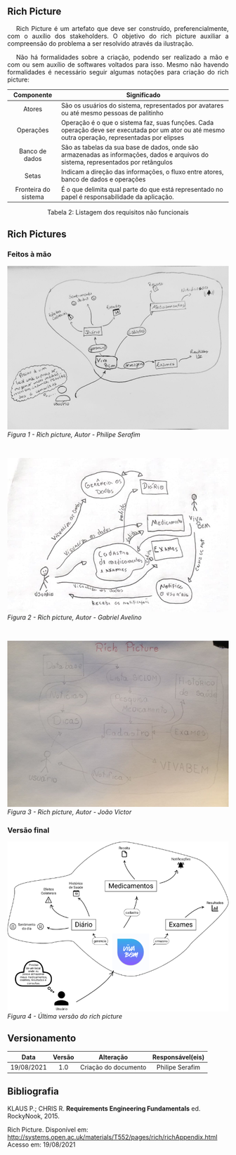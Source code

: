 ## <a>Rich Picture</a>

<p style="text-indent: 20px; text-align: justify">
Rich Picture é um artefato que deve ser construído, preferencialmente, com o auxílio dos stakeholders. O objetivo do rich picture auxiliar a compreensão do problema a ser resolvido através da ilustração.
</p>

<p style="text-indent: 20px; text-align: justify">
Não há formalidades sobre a criação, podendo ser realizado a mão e com ou sem auxílio de softwares voltados para isso.
Mesmo não havendo formalidades é necessário seguir algumas notações para criação do rich picture:
</p>

|      Componente      | Significado                                                                                                                                       |
| :------------------: | ------------------------------------------------------------------------------------------------------------------------------------------------- |
|        Atores        | São os usuários do sistema, representados por avatares ou até mesmo pessoas de palitinho                                                          |
|      Operações       | Operação é o que o sistema faz, suas funções. Cada operação deve ser executada por um ator ou até mesmo outra operação, representadas por elipses |
|    Banco de dados    | São as tabelas da sua base de dados, onde são armazenadas as informações, dados e arquivos do sistema, representados por retângulos               |
|        Setas         | Indicam a direção das informações, o fluxo entre atores, banco de dados e operações                                                               |
| Fronteira do sistema | É o que delimita qual parte do que está representado no papel é responsabilidade da aplicação.                                                    |

<center>
<figcaption>Tabela 2: Listagem dos requisitos não funcionais</figcaption>
</center>

## <a>Rich Pictures</a>

### <a>Feitos à mão</a>

![rich-picture](../img/rich-picture-philipeSerafim.jpeg)
*Figura 1 - Rich picture, Autor - Philipe Serafim*

</br>

![rich-picture](../img/rich-picture-gabrielAvelino.jpg)
*Figura 2 - Rich picture, Autor - Gabriel Avelino*

</br>

![rich-picture](../img/rich-picture-joaoVictorjpg.jpg)
*Figura 3 - Rich picture, Autor - João Victor*

### <a>Versão final</a>

![rich-picture](../img/richpicture_final.png)
*Figura 4 - Última versão do rich picture*

## <a>Versionamento</a>

|    Data    | Versão |      Alteração       | Responsável(eis) |
| :--------: | :----: | :------------------: | :--------------: |
| 19/08/2021 |  1.0   | Criação do documento | Philipe Serafim  |


## <a>Bibliografia</a>

KLAUS P.; CHRIS R. <strong>Requirements Engineering Fundamentals</strong> ed. RockyNook, 2015.

Rich Picture. Disponível em: <http://systems.open.ac.uk/materials/T552/pages/rich/richAppendix.html>
Acesso em: 19/08/2021

